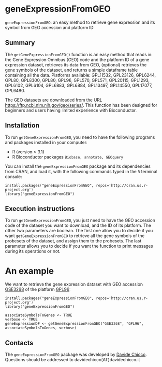 # geneExpressionFromGEO #

`geneExpressionFromGEO`: an easy method to retrieve gene expression and its symbol from GEO accession and platform ID

## Summary ##

The `getGeneExpressionFromGEO()` function is an easy method that reads in the Gene Expression Omnibus (GEO) code and the platform ID of a gene expression dataset, retrieves its data from GEO, (optional) retrieves the gene symbols of the dataset, and returns a simple dataframe table containing all the data. Platforms available: GPL11532, GPL23126, GPL6244, GPL80, GPL8300, GPL80, GPL96, GPL570, GPL571, GPL20115, GPL1293,  GPL6102, GPL6104, GPL6883, GPL6884, GPL13497, GPL14550, GPL17077, GPL6480. 

The GEO datasets are downloaded from the URL <https://ftp.ncbi.nlm.nih.gov/geo/series/>.
This function has been designed for beginners and users having limited experience with Bioconductor.

## Installation ##

To run `getGeneExpressionFromGEO`, you need to have the following programs and packages installed in your computer:

* R (version > 3.1)
* R Bioconductor packages `Biobase, annotate, GEOquery`

You can install the `geneExpressionFromGEO` package and its dependencies from CRAN, and load it, with the following commands typed in the `R` terminal console:

    install.packages("geneExpressionFromGEO", repos='http://cran.us.r-project.org')
    library("geneExpressionFromGEO")


## Execution instructions ##

To run `getGeneExpressionFromGEO`, you just need to have the GEO accession code of the dataset you want to download, and the ID of its platform. 
The other two parameters are boolean. The first one allow you to decide if you want `getGeneExpressionFromGEO` to retrieve all the gene symbols of the probesets of the dataset, and assign them to the probesets.
The last parameter allows you to decide if you want the function to print messages during its operations or not.

# An example

We want to retrieve the gene expression dataset with GEO accession [GSE3268](https://www.ncbi.nlm.nih.gov/geo/query/acc.cgi?acc=GSE3268)  of the platform [GPL96](https://www.ncbi.nlm.nih.gov/geo/query/acc.cgi?acc=GPL96):

    install.packages("geneExpressionFromGEO", repos='http://cran.us.r-project.org')
    library("geneExpressionFromGEO")
    
    associateSymbolsToGenes <- TRUE
    verbose <- TRUE
    geneExpressionDF <- getGeneExpressionFromGEO("GSE3268", "GPL96", associateSymbolsToGenes, verbose)
    
## Contacts ##

The `geneExpressionFromGEO` package was developed by [Davide Chicco](https://www.DavideChicco.it). Questions should be
addressed to davidechicco(AT)davidechicco.it
